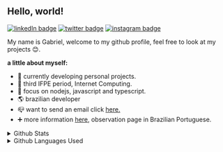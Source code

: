 ## Hello, world!

[![linkedIn badge](https://img.shields.io/badge/gabriel4g-blue?style=flat-square&logo=linkedin)](https://www.linkedin.com/in/gabriel4g/)
[![twitter badge](https://img.shields.io/badge/gabol4g-blue?style=flat-square&logo=twitter)](https://twitter.com/gabol4g)
[![instagram badge](https://img.shields.io/badge/gabol.sk8-blue?style=flat-square&logo=instagram)](https://www.instagram.com/gabol.sk8/)

My name is Gabriel, welcome to my github profile, feel free to look at my projects :blush:.

**a little about myself:**
 - :running: currently developing personal projects.
 - :school: third IFPE period, Internet Computing.
 - :notebook: focus on nodejs, javascript and typescript.
 - :earth_americas: brazilian developer
 - :mailbox_closed: want to send an email click [here.](mailto:grupo.mariz@outlook.com)
 - :heavy_plus_sign: more information [here](https://gabriel4g.github.io/about/), observation page in Brazilian Portuguese.

<details>
    <summary>Github Stats</summary>
    <img width="320px" src="https://github-readme-stats.vercel.app/api?username=gabriel4g&theme=" alt="">
</details>

<details>
    <summary>Github Languages Used</summary>
    <img width="320px" 
    src="https://github-readme-stats.vercel.app/api/top-langs/?username=gabriel4g&hide=html&layout=compact&theme=" alt="">

</details>
